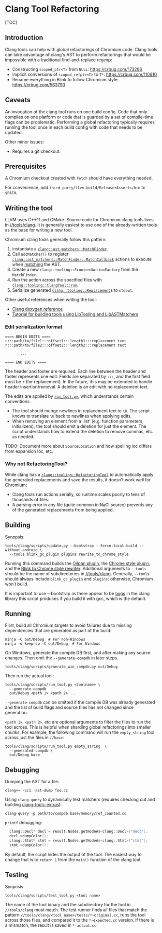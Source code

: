 # Clang Tool Refactoring

[TOC]

## Introduction

Clang tools can help with global refactorings of Chromium code. Clang tools can
take advantage of clang's AST to perform refactorings that would be impossible
with a traditional find-and-replace regexp:

*   Constructing `scoped_ptr<T>` from `NULL`: <https://crbug.com/173286>
*   Implicit conversions of `scoped_refptr<T>` to `T*`: <https://crbug.com/110610>
*   Rename everything in Blink to follow Chromium style: <https://crbug.com/563793>

## Caveats

An invocation of the clang tool runs on one build config. Code that only
compiles on one platform or code that is guarded by a set of compile-time flags
can be problematic. Performing a global refactoring typically requires running
the tool once in each build config with code that needs to be updated.

Other minor issues:

*   Requires a git checkout.

## Prerequisites

A Chromium checkout created with `fetch` should have everything needed.

For convenience, add `third_party/llvm-build/Release+Asserts/bin` to `$PATH`.

## Writing the tool

LLVM uses C++11 and CMake. Source code for Chromium clang tools lives in
[//tools/clang](https://chromium.googlesource.com/chromium/src/tools/clang/+/master).
It is generally easiest to use one of the already-written tools as the base for
writing a new tool.

Chromium clang tools generally follow this pattern:

1.  Instantiate a [`clang::ast_matchers::MatchFinder`](http://clang.llvm.org/doxygen/classclang_1_1ast__matchers_1_1MatchFinder.html).
2.  Call `addMatcher()` to register [`clang::ast_matchers::MatchFinder::MatchCallback`](http://clang.llvm.org/doxygen/classclang_1_1ast__matchers_1_1MatchFinder_1_1MatchCallback.html)
    actions to execute when [matching](http://clang.llvm.org/docs/LibASTMatchersReference.html)
    the AST.
3.  Create a new `clang::tooling::FrontendActionFactory` from the `MatchFinder`.
4.  Run the action across the specified files with
    [`clang::tooling::ClangTool::run`](http://clang.llvm.org/doxygen/classclang_1_1tooling_1_1ClangTool.html#acec91f63b45ac7ee2d6c94cb9c10dab3).
5.  Serialize generated [`clang::tooling::Replacement`](http://clang.llvm.org/doxygen/classclang_1_1tooling_1_1Replacement.html)s
    to `stdout`.

Other useful references when writing the tool:

*   [Clang doxygen reference](http://clang.llvm.org/doxygen/index.html)
*   [Tutorial for building tools using LibTooling and LibASTMatchers](http://clang.llvm.org/docs/LibASTMatchersTutorial.html)

### Edit serialization format
```
==== BEGIN EDITS ====
r:::path/to/file1:::offset1:::length1:::replacement text
r:::path/to/file2:::offset2:::length2:::replacement text

       ...

==== END EDITS ====
```

The header and footer are required. Each line between the header and footer
represents one edit. Fields are separated by `:::`, and the first field must
be `r` (for replacement). In the future, this may be extended to handle header
insertion/removal. A deletion is an edit with no replacement text.

The edits are applied by [`run_tool.py`](#Running), which understands certain
conventions:

*   The tool should munge newlines in replacement text to `\0`. The script
    knows to translate `\0` back to newlines when applying edits.
*   When removing an element from a 'list' (e.g. function parameters,
    initializers), the tool should emit a deletion for just the element. The
    script understands how to extend the deletion to remove commas, etc. as
    needed.

TODO: Document more about `SourceLocation` and how spelling loc differs from
expansion loc, etc.

### Why not RefactoringTool?
While clang has a [`clang::tooling::RefactoringTool`](http://clang.llvm.org/doxygen/classclang_1_1tooling_1_1RefactoringTool.html)
to automatically apply the generated replacements and save the results, it
doesn't work well for Chromium:

*   Clang tools run actions serially, so runtime scales poorly to tens of
    thousands of files.
*   A parsing error in any file (quite common in NaCl source) prevents any of
    the generated replacements from being applied.

## Building
Synopsis:

```shell
tools/clang/scripts/update.py --bootstrap --force-local-build --without-android \
  --tools blink_gc_plugin plugins rewrite_to_chrome_style
```

Running this command builds the [Oilpan plugin](https://chromium.googlesource.com/chromium/src/+/master/tools/clang/blink_gc_plugin/),
the [Chrome style
plugin](https://chromium.googlesource.com/chromium/src/+/master/tools/clang/plugins/),
and the [Blink to Chrome style rewriter](https://chromium.googlesource.com/chromium/src/+/master/tools/clang/rewrite_to_chrome_style/). Additional arguments to `--tools` should be the name of
subdirectories in
[//tools/clang](https://chromium.googlesource.com/chromium/src/+/master/tools/clang).
Generally, `--tools` should always include `blink_gc_plugin` and `plugins`: otherwise, Chromium won't build.

It is important to use --bootstrap as there appear to be [bugs](https://crbug.com/580745)
in the clang library this script produces if you build it with gcc, which is the default.

## Running
First, build all Chromium targets to avoid failures due to missing dependencies
that are generated as part of the build:

```shell
ninja -C out/Debug  # For non-Windows
ninja -d keeprsp -C out/Debug  # For Windows
```

On Windows, generate the compile DB first, and after making any source changes.
Then omit the `--generate-compdb` in later steps.

```shell
tools/clang/scripts/generate_win_compdb.py out/Debug
```

Then run the actual tool:

```shell
tools/clang/scripts/run_tool.py <toolname> \
  --generate-compdb
  out/Debug <path 1> <path 2> ...
```

`--generate-compdb` can be omitted if the compile DB was already generated and
the list of build flags and source files has not changed since generation.

`<path 1>`, `<path 2>`, etc are optional arguments to filter the files to run
the tool across. This is helpful when sharding global refactorings into smaller
chunks. For example, the following command will run the `empty_string` tool
across just the files in `//base`:

```shell
tools/clang/scripts/run_tool.py empty_string  \
  --generated-compdb \
  out/Debug base
```

## Debugging
Dumping the AST for a file:

```shell
clang++ -cc1 -ast-dump foo.cc
```

Using `clang-query` to dynamically test matchers (requires checking out
and building [clang-tools-extras](https://github.com/llvm-mirror/clang-tools-extra)):

```shell
clang-query -p path/to/compdb base/memory/ref_counted.cc
```

`printf` debugging:

```c++
  clang::Decl* decl = result.Nodes.getNodeAs<clang::Decl>("decl");
  decl->dumpColor();
  clang::Stmt* stmt = result.Nodes.getNodeAs<clang::Stmt>("stmt");
  stmt->dumpColor();
```

By default, the script hides the output of the tool. The easiest way to change
that is to `return 1` from the `main()` function of the clang tool.

## Testing
Synposis:

```shell
tools/clang/scripts/test_tool.py <tool name>
```

The name of the tool binary and the subdirectory for the tool in
`//tools/clang` must match. The test runner finds all files that match the
pattern `//tools/clang/<tool name>/tests/*-original.cc`, runs the tool across
those files, and compared it to the `*-expected.cc` version. If there is a
mismatch, the result is saved in `*-actual.cc`.
